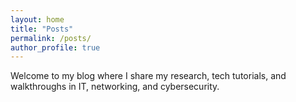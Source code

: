```yaml
---
layout: home
title: "Posts"
permalink: /posts/
author_profile: true
---
```


Welcome to my blog where I share my research, tech tutorials, and walkthroughs in IT, networking, and cybersecurity.
